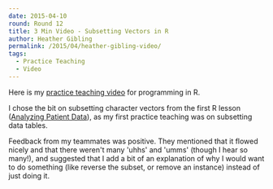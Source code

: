 ```yaml
---
date: 2015-04-10
round: Round 12
title: 3 Min Video - Subsetting Vectors in R 
author: Heather Gibling
permalink: /2015/04/heather-gibling-video/
tags:
  - Practice Teaching
  - Video
---
```


Here is my [practice teaching video](https://www.youtube.com/watch?v=FwHynNv1hY0) for programming in R.

I chose the bit on subsetting character vectors from the first R lesson ([Analyzing Patient Data](http://swcarpentry.github.io/r-novice-inflammation/01-starting-with-data.html)), as my first practice teaching was on subsetting data tables.

Feedback from my teammates was positive. They mentioned that it flowed nicely and that there weren't many 'uhhs' and 'umms' (though I hear so many!), and suggested that I add a bit of an explanation of why I would want to do something (like reverse the subset, or remove an instance) instead of just doing it.